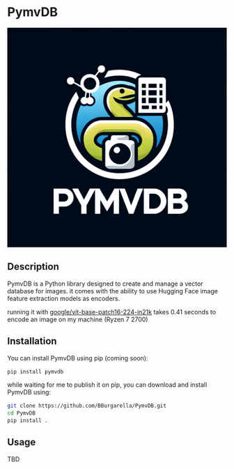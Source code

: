 # PymvDB
![Logo](./Logo.webp)
## Description
PymvDB is a Python library designed to create and manage a vector database for images.
it comes with the ability to use Hugging Face image feature extraction models as encoders.

running it with [google/vit-base-patch16-224-in21k](https://huggingface.co/google/vit-base-patch16-224-in21k) takes 0.41 seconds to 
encode an image on my machine (Ryzen 7 2700)

## Installation
You can install PymvDB using pip (coming soon):

```sh
pip install pymvdb
```

while waiting for me to publish it on pip, you can download and install PymvDB using:
```sh
git clone https://github.com/BBurgarella/PymvDB.git
cd PymvDB
pip install .
```

## Usage
TBD

